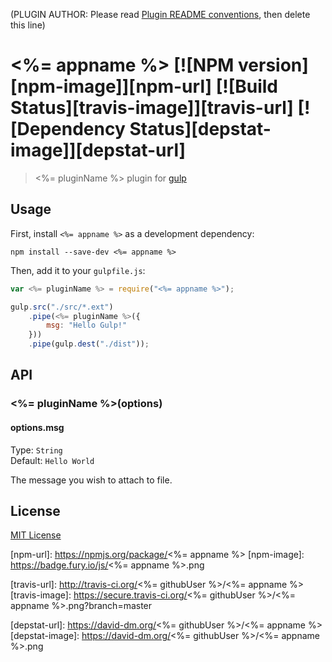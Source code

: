 (PLUGIN AUTHOR: Please read [Plugin README conventions](https://github.com/wearefractal/gulp/wiki/Plugin-README-Conventions), then delete this line)

# <%= appname %> [![NPM version][npm-image]][npm-url] [![Build Status][travis-image]][travis-url] [![Dependency Status][depstat-image]][depstat-url]

> <%= pluginName %> plugin for [gulp](https://github.com/wearefractal/gulp)

## Usage

First, install `<%= appname %>` as a development dependency:

```shell
npm install --save-dev <%= appname %>
```

Then, add it to your `gulpfile.js`:

```javascript
var <%= pluginName %> = require("<%= appname %>");

gulp.src("./src/*.ext")
	.pipe(<%= pluginName %>({
		msg: "Hello Gulp!"
	}))
	.pipe(gulp.dest("./dist"));
```

## API

### <%= pluginName %>(options)

#### options.msg
Type: `String`  
Default: `Hello World`

The message you wish to attach to file.


## License

[MIT License](http://en.wikipedia.org/wiki/MIT_License)

[npm-url]: https://npmjs.org/package/<%= appname %>
[npm-image]: https://badge.fury.io/js/<%= appname %>.png

[travis-url]: http://travis-ci.org/<%= githubUser %>/<%= appname %>
[travis-image]: https://secure.travis-ci.org/<%= githubUser %>/<%= appname %>.png?branch=master

[depstat-url]: https://david-dm.org/<%= githubUser %>/<%= appname %>
[depstat-image]: https://david-dm.org/<%= githubUser %>/<%= appname %>.png
